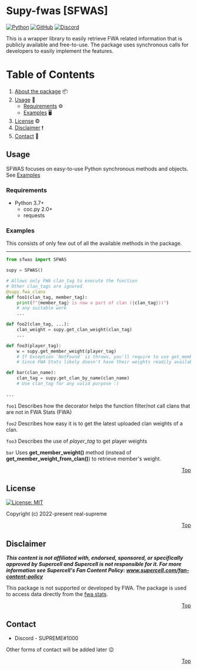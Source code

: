 # Supy-fwas [SFWAS]

[![Python](https://img.shields.io/badge/python-3670A0?style=for-the-badge&logo=python&logoColor=ffdd54)](https://www.python.org/) [![GitHub](https://img.shields.io/badge/github-%23121011.svg?style=for-the-badge&logo=github&logoColor=white)](https://github.com/real-supreme/supy-fwas) [![Discord](https://img.shields.io/badge/Discord-%235865F2.svg?style=for-the-badge&logo=discord&logoColor=white)](https://discord.com/users/309963727913091073)

This is a wrapper library to easily retrieve FWA related information that is publicly available and free-to-use. The package uses synchronous calls for developers to easily implement the features.

# Table of Contents

1. [About the package](#supy-fwas-sfwas) 📦
2. [Usage](#usage) 🧾
	* [Requirements](#requirements) ⚙
	* [Examples](#examples) 🖥
3. [License](#license) &copy;
4. [Disclaimer](#disclaimer) ❗
5. [Contact](#contact) 📩

## Usage

SFWAS focuses on easy-to-use Python synchronous methods and objects. See [Examples](#examples)

### Requirements

- Python 3.7+
	- coc.py 2.0+
	- requests

### Examples

This consists of only few out of all the available methods in the package.

-------------

```py
from sfwas import SFWAS

supy = SFWAS()

# Allows only FWA clan_tag to execute the function
# Other clan_tags are ignored
@supy.fwa_clans 
def foo1(clan_tag, member_tag):
	print(f"{member_tag} is now a part of clan ({clan_tag}))")
	# any suitable work 
	...

def foo2(clan_tag, ...):
	clan_weight = supy.get_clan_weight(clan_tag)
	...

def foo3(player_tag):
	w = supy.get_member_weight(player_tag)
	# If Exception `NotFound` is thrown, you'll require to use get_member_from_clan()
	# Since FWA Stats likely doesn't have their weights readily available

def bar(clan_name):
	clan_tag = supy.get_clan_by_name(clan_name)
	# Use clan_tag for any valid purpose :)
	
...
```

`foo1` Describes how the decorator helps the function filter/not call clans that are not in FWA Stats (FWA)

`foo2` Describes how easy it is to get the latest uploaded clan weights of a clan.

`foo3` Describes the use of *player_tag* to get player weights

`bar` Uses **get_member_weight()** method (instead of **get_member_weight_from_clan()**) to retrieve member's weight.

<p style="text-align: right;">
	<a href="#table-of-contents">Top</a>
</p>

## License

[![License: MIT](https://img.shields.io/badge/License-MIT-yellow.svg)](LICENSE) 

Copyright (c) 2022-present real-supreme
<p style="text-align: right;">
	<a href="#table-of-contents">Top</a>
</p>

## Disclaimer

***This content is not affiliated with, endorsed, sponsored, or specifically approved by Supercell and Supercell is not responsible for it. For more information see Supercell's Fan Content Policy: www.supercell.com/fan-content-policy***

This package is not supported or developed by FWA. The package is used to access data directly from the [fwa stats](https://fwastats.com/).
<p style="text-align: right;">
	<a href="#table-of-contents">Top</a>
</p>

## Contact

- Discord - SUPREME#1000

Other forms of contact will be added later :wink:
<p style="text-align: right;">
	<a href="#table-of-contents">Top</a>
</p>
